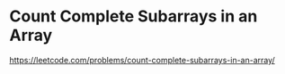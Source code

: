 # Count Complete Subarrays in an Array

https://leetcode.com/problems/count-complete-subarrays-in-an-array/
